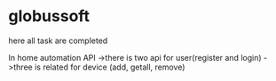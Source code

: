 # globussoft

here all task are completed

In home automation API
->there is two api for user(register and login)
->three is related for device (add, getall, remove)
